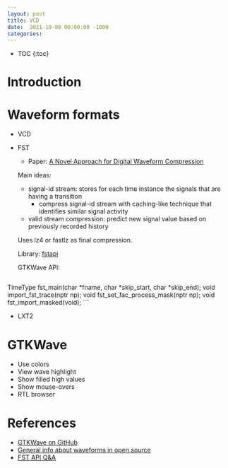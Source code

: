 ```yaml
---
layout: post
title: VCD
date:  2021-10-08 00:00:00 -1000
categories:
---
```


* TOC
{:toc}

# Introduction

# Waveform formats

* VCD 

* FST 

    * Paper: [A Novel Approach for Digital Waveform Compression](https://www.researchgate.net/publication/234793005_A_novel_approach_for_digital_waveform_compression)

    Main ideas:

    * signal-id stream: stores for each time instance the signals that are having a transition
        * compress signal-id stream with caching-like technique that identifies similar signal activity
    * valid stream compression: predict new signal value based on previously recorded history

    Uses lz4 or fastlz as final compression.

    Library: [fstapi](https://github.com/gtkwave/gtkwave/tree/master/gtkwave3/src/helpers/fst)

    GTKWave API:

    ```
TimeType fst_main(char *fname, char *skip_start, char *skip_end);
void import_fst_trace(nptr np);
void fst_set_fac_process_mask(nptr np);
void fst_import_masked(void);
    ```

* LXT2


# GTKWave

* Use colors
* View wave highlight
* Show filled high values
* Show mouse-overs
* RTL browser




# References

* [GTKWave on GitHub](https://github.com/gtkwave/gtkwave)
* [General info about waveforms in open source](https://github.com/umarcor/osvb/blob/109cef8beb42c401c207d66fa2d715276225b3ee/doc/apis/logging.rst#waveforms)
* [FST API Q&A](https://github.com/gtkwave/gtkwave/issues/70)

